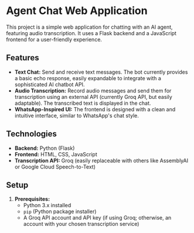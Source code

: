 # Agent Chat Web Application

This project is a simple web application for chatting with an AI agent, featuring audio transcription.  It uses a Flask backend and a JavaScript frontend for a user-friendly experience.

## Features

* **Text Chat:**  Send and receive text messages. The bot currently provides a basic echo response, easily expandable to integrate with a sophisticated AI chatbot API.
* **Audio Transcription:** Record audio messages and send them for transcription using an external API (currently Groq API, but easily adaptable).  The transcribed text is displayed in the chat.
* **WhatsApp-Inspired UI:** The frontend is designed with a clean and intuitive interface, similar to WhatsApp's chat style.

## Technologies

* **Backend:** Python (Flask)
* **Frontend:** HTML, CSS, JavaScript
* **Transcription API:** Groq (easily replaceable with others like AssemblyAI or Google Cloud Speech-to-Text)

## Setup

1. **Prerequisites:**
   - Python 3.x installed
   - `pip` (Python package installer)
   - A Groq API account and API key (if using Groq; otherwise, an account with your chosen transcription service)
